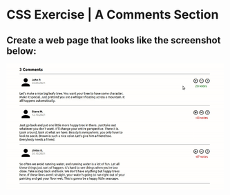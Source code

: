 # CSS Exercise | A Comments Section
## Create a web page that looks like the screenshot below:
![CSS Exercise - Preview](./design/preview.gif) 
